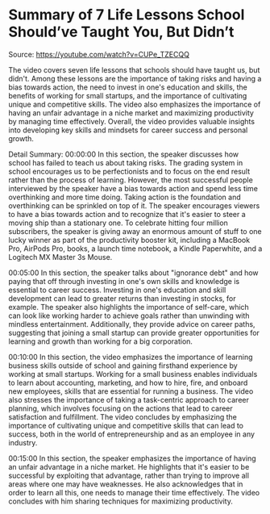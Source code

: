 # Summary of 7 Life Lessons School Should’ve Taught You, But Didn’t

Source: https://youtube.com/watch?v=CUPe_TZECQQ

The video covers seven life lessons that schools should have taught us, but didn't. Among these lessons are the importance of taking risks and having a bias towards action, the need to invest in one's education and skills, the benefits of working for small startups, and the importance of cultivating unique and competitive skills. The video also emphasizes the importance of having an unfair advantage in a niche market and maximizing productivity by managing time effectively. Overall, the video provides valuable insights into developing key skills and mindsets for career success and personal growth.

Detail Summary: 
00:00:00
In this section, the speaker discusses how school has failed to teach us about taking risks. The grading system in school encourages us to be perfectionists and to focus on the end result rather than the process of learning. However, the most successful people interviewed by the speaker have a bias towards action and spend less time overthinking and more time doing. Taking action is the foundation and overthinking can be sprinkled on top of it. The speaker encourages viewers to have a bias towards action and to recognize that it's easier to steer a moving ship than a stationary one. To celebrate hitting four million subscribers, the speaker is giving away an enormous amount of stuff to one lucky winner as part of the productivity booster kit, including a MacBook Pro, AirPods Pro, books, a launch time notebook, a Kindle Paperwhite, and a Logitech MX Master 3s Mouse.

00:05:00
In this section, the speaker talks about "ignorance debt" and how paying that off through investing in one's own skills and knowledge is essential to career success. Investing in one's education and skill development can lead to greater returns than investing in stocks, for example. The speaker also highlights the importance of self-care, which can look like working harder to achieve goals rather than unwinding with mindless entertainment. Additionally, they provide advice on career paths, suggesting that joining a small startup can provide greater opportunities for learning and growth than working for a big corporation.

00:10:00
In this section, the video emphasizes the importance of learning business skills outside of school and gaining firsthand experience by working at small startups. Working for a small business enables individuals to learn about accounting, marketing, and how to hire, fire, and onboard new employees, skills that are essential for running a business. The video also stresses the importance of taking a task-centric approach to career planning, which involves focusing on the actions that lead to career satisfaction and fulfillment. The video concludes by emphasizing the importance of cultivating unique and competitive skills that can lead to success, both in the world of entrepreneurship and as an employee in any industry.

00:15:00
In this section, the speaker emphasizes the importance of having an unfair advantage in a niche market. He highlights that it's easier to be successful by exploiting that advantage, rather than trying to improve all areas where one may have weaknesses. He also acknowledges that in order to learn all this, one needs to manage their time effectively. The video concludes with him sharing techniques for maximizing productivity.

